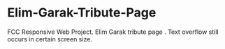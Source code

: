 # Elim-Garak-Tribute-Page


FCC Responsive Web Project.
Elim Garak tribute page .
Text overflow still occurs in certain screen size.
